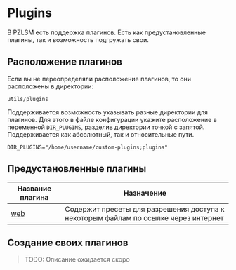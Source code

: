 # Plugins
В PZLSM есть поддержка плагинов. Есть как предустановленные плагины, так и возможность подгружать свои. 

## Расположение плагинов
Если вы не переопределяли расположение плагинов, то они расположены в директории:

    utils/plugins

Поддерживается возможность указывать разные директории для плагинов. Для этого в файле конфигурации укажите расположение в переменной `DIR_PLUGINS`, разделив директории точкой с запятой. Поддерживается как абсолютный, так и относительные пути.

    DIR_PLUGINS="/home/username/custom-plugins;plugins"

## Предустановленные плагины
| Название плагина                     | Назначение
| ------------------------------------ | --------------------------------------------------
| [web](web.md)                        | Содержит пресеты для разрешения доступа к некоторым файлам по ссылке через интернет

## Создание своих плагинов
> TODO: Описание ожидается скоро
